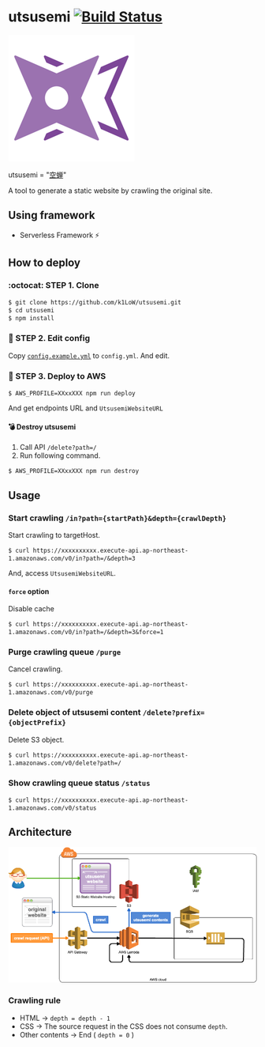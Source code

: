 # utsusemi [![Build Status](https://travis-ci.org/k1LoW/utsusemi.svg?branch=master)](https://travis-ci.org/k1LoW/utsusemi)

![logo](logo.png)

utsusemi = "[空蝉](http://ffxiclopedia.wikia.com/wiki/Utsusemi)"

A tool to generate a static website by crawling the original site.

## Using framework

- Serverless Framework :zap:

## How to deploy

### :octocat: STEP 1. Clone

```console
$ git clone https://github.com/k1LoW/utsusemi.git
$ cd utsusemi
$ npm install
```

### :pencil: STEP 2. Edit config

Copy [`config.example.yml`](config.example.yml) to `config.yml`. And edit.

### :rocket: STEP 3. Deploy to AWS

```console
$ AWS_PROFILE=XXxxXXX npm run deploy
```

And get endpoints URL and `UtsusemiWebsiteURL`

#### :bomb: Destroy utsusemi

1. Call API `/delete?path=/`
2. Run following command.

```console
$ AWS_PROFILE=XXxxXXX npm run destroy
```

## Usage

### Start crawling `/in?path={startPath}&depth={crawlDepth}`

Start crawling to targetHost.

```console
$ curl https://xxxxxxxxxx.execute-api.ap-northeast-1.amazonaws.com/v0/in?path=/&depth=3
```

And, access `UtsusemiWebsiteURL`.

#### `force` option

Disable cache

```console
$ curl https://xxxxxxxxxx.execute-api.ap-northeast-1.amazonaws.com/v0/in?path=/&depth=3&force=1
```

### Purge crawling queue `/purge`

Cancel crawling.

```console
$ curl https://xxxxxxxxxx.execute-api.ap-northeast-1.amazonaws.com/v0/purge
```

### Delete object of utsusemi content `/delete?prefix={objectPrefix}`

Delete S3 object.

```console
$ curl https://xxxxxxxxxx.execute-api.ap-northeast-1.amazonaws.com/v0/delete?path=/
```

### Show crawling queue status `/status`

```console
$ curl https://xxxxxxxxxx.execute-api.ap-northeast-1.amazonaws.com/v0/status
```

## Architecture

![Architecture](architecture.png)

### Crawling rule

- HTML -> `depth = depth - 1`
- CSS -> The source request in the CSS does not consume `depth`.
- Other contents -> End ( `depth = 0` )
